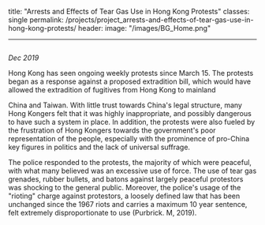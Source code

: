 title: "Arrests and Effects of Tear Gas Use in Hong Kong Protests"
classes: single
permalink: /projects/project_arrests-and-effects-of-tear-gas-use-in-hong-kong-protests/
header:
  image: "/images/BG_Home.png"

---

<img src="{{ site.url }}{{ site.baseurl }}https://live.staticflickr.com/65535/49245810247_fbd6168897_k.jpg" alt="">

*Dec 2019*


Hong Kong has seen ongoing weekly protests since March 15. The protests began as a response against a proposed extradition bill, which would have allowed the extradition of fugitives from Hong Kong to mainland

China and Taiwan. With little trust towards China's legal structure, many Hong Kongers felt that it was highly inappropriate, and possibly dangerous to have such a system in place. In addition, the protests were also fueled by the frustration of Hong Kongers towards the government's poor representation of the people, especially with the prominence of pro-China key figures in politics and the lack of universal suffrage.

The police responded to the protests, the majority of which were peaceful, with what many believed was an excessive use of force. The use of tear gas grenades, rubber bullets, and batons against largely peaceful protestors was shocking to the general public. Moreover, the police's usage of the "rioting" charge against protestors, a loosely defined law that has been unchanged since the 1967 riots and carries a maximum 10 year sentence, felt extremely disproportionate to use (Purbrick. M, 2019).
